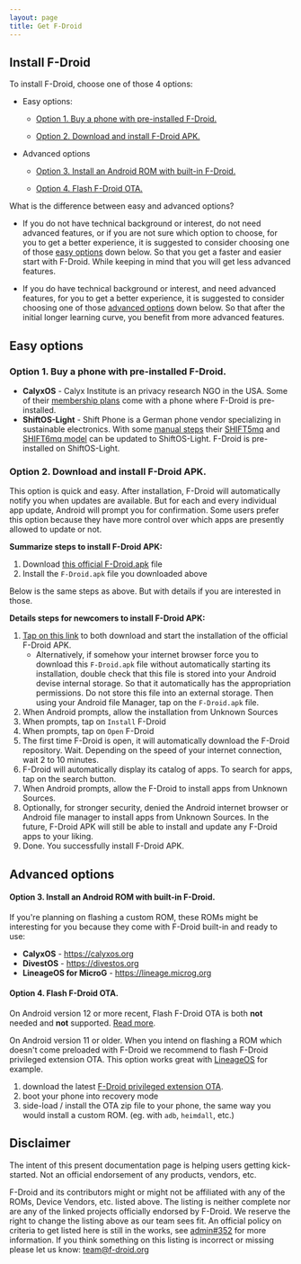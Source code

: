 ```yaml
---
layout: page
title: Get F-Droid
---
```


## Install F-Droid

To install F-Droid, choose one of those 4 options: 

* Easy options:

   * [Option 1. Buy a phone with pre-installed F-Droid.](#option-1-buy-a-phone-with-pre-installed-f-droid)

   * [Option 2. Download and install F-Droid APK.](#option-2-download-and-install-f-droid-apk)

* Advanced options

   * [Option 3. Install an Android ROM with built-in F-Droid.](#option-3-install-an-android-rom-with-built-in-f-droid)

   * [Option 4. Flash F-Droid OTA.](#option-4-flash-f-droid-ota)

What is the difference between easy and advanced options?

* If you do not have technical background or interest, do not need advanced features, or if you are not sure which option to choose, for you to get a better experience, it is suggested to consider choosing one of those [easy options](#easy-options) down below. So that you get a faster and easier start with F-Droid. While keeping in mind that you will get less advanced features.

* If you do have technical background or interest, and need advanced features, for you to get a better experience, it is suggested to consider choosing one of those [advanced options](#advanced-options) down below. So that after the initial longer learning curve, you benefit from more advanced features.

## Easy options

### Option 1. Buy a phone with pre-installed F-Droid.

* __CalyxOS__ - Calyx Institute is an privacy research NGO in the USA.  Some of
  their [membership
  plans](https://members.calyxinstitute.org/enroll/membership/phone) come with
  a phone where F-Droid is pre-installed.
* __ShiftOS-Light__ - Shift Phone is a German phone vendor specializing
  in sustainable electronics.  With some [manual
  steps](https://www.shiftphones.com/hilfe_faqs/was-ist-shiftos-l/) their
  [SHIFT5mq](https://shop.shiftphones.com/shift5me.html) and [SHIFT6mq
  model](https://shop.shiftphones.com/shift6mq.htm) can be updated to ShiftOS-Light.
  F-Droid is pre-installed on ShiftOS-Light.

### Option 2. Download and install F-Droid APK.

This option is quick and easy. After installation, F-Droid will automatically notify you when updates are available. But for each and every individual app update, Android will prompt you for confirmation. Some users prefer this option because they have more control over which apps are presently allowed to update or not. 

**Summarize steps to install F-Droid APK:**

1. Download [this official F-Droid.apk](https://f-droid.org/F-Droid.apk) file
1. Install the `F-Droid.apk` file you downloaded above

Below is the same steps as above. But with details if you are interested in those.

**Details steps for newcomers to install F-Droid APK:**

1. [Tap on this link](https://f-droid.org/F-Droid.apk) to both download and start the installation of the official F-Droid APK.
    * Alternatively, if somehow your internet browser force you to download this `F-Droid.apk` file without automatically starting its installation, double check that this file is stored into your Android devise internal storage. So that it automatically has the appropriation permissions. Do not store this file into an external storage. Then using your Android file Manager, tap on the `F-Droid.apk` file.
1. When Android prompts, allow the installation from Unknown Sources
1. When prompts, tap on `Install` F-Droid
1. When prompts, tap on `Open` F-Droid
1. The first time F-Droid is open, it will automatically download the F-Droid repository. Wait. Depending on the speed of your internet connection, wait 2 to 10 minutes.
1. F-Droid will automatically display its catalog of apps. To search for apps, tap on the search button.
1. When Android prompts, allow the F-Droid to install apps from Unknown Sources.
1. Optionally, for stronger security, denied the Android internet browser or Android file manager to install apps from Unknown Sources. In the future, F-Droid APK will still be able to install and update any F-Droid apps to your liking.
1. Done. You successfully install F-Droid APK.



## Advanced options

#### Option 3. Install an Android ROM with built-in F-Droid.

If you're planning on flashing a custom ROM, these ROMs might be interesting for you because they come with F-Droid built-in and ready to use:

- __CalyxOS__ - https://calyxos.org
- __DivestOS__ - https://divestos.org
- __LineageOS for MicroG__ - https://lineage.microg.org

#### Option 4. Flash F-Droid OTA.

On Android version 12 or more recent, Flash F-Droid OTA is both **not** needed and **not** supported. [Read more](https://f-droid.org/2024/02/08/twif.html#f-droid-core).

On Android version 11 or older. When you intend on flashing a ROM which doesn't come preloaded with F-Droid we
recommend to flash F-Droid privileged extension OTA. This option works great
with [LineageOS](https://lineageos.org/) for example.

1. download the latest [F-Droid privileged extension
  OTA](https://f-droid.org/packages/org.fdroid.fdroid.privileged.ota/#suggested).
2. boot your phone into recovery mode
3. side-load / install the OTA zip file to your phone, the same way you would
  install a custom ROM. (eg. with `adb`, `heimdall`, etc.)

## Disclaimer

The intent of this present documentation page is helping users getting kick-started. Not an official endorsement of any products, vendors, etc.

F-Droid and its contributors might or might not be affiliated with any of the
ROMs, Device Vendors, etc. listed above. The listing is neither complete nor
are any of the linked projects officially endorsed by F-Droid. We reserve the
right to change the listing above as our team sees fit. An official policy on
criteria to get listed here is still in the works, see
[admin#352](https://gitlab.com/fdroid/admin/-/issues/352) for more information.
If you think something on this listing is incorrect or missing please let us
know: [team@f-droid.org](mailto:team@f-droid.org)
